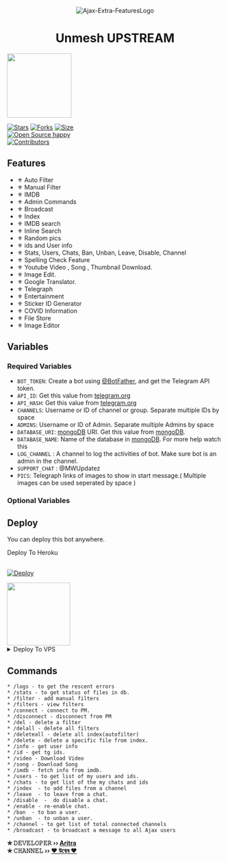 <p align="center">
  <img src="https://telegra.ph/file/89e6769b723b5a7aa66d0.jpg" alt="Ajax-Extra-FeaturesLogo">
</p>
<h1 align="center">
  <b>Unmesh UPSTREAM</b>
</h1>

<a href="https://t.me/HoiChoiTvAddaa">
  <img src="https://img.shields.io/badge/JOIN-black?logo=telegram" width="150">


[![Stars](https://img.shields.io/github/stars/Aritra-01/Ajax-Upstream?style=flat-square&color=green)](https://github.com/Aritra-01/Ajax-Upstream/stargazers)
[![Forks](https://img.shields.io/github/forks/Aritra-01/Ajax-Upstream?style=flat-square&color=blue)](https://github.com/Aritra-01/Ajax-Upstream/fork)
[![Size](https://img.shields.io/github/repo-size/Aritra-01/Ajax-Upstream?style=flat-square&color=red)](https://github.com/Aritra-01/Ajax-Upstream)   
[![Open Source happy ](https://badges.frapsoft.com/os/v2/open-source.svg?v=103)](https://github.com/Aritra-01/Ajax-Upstream)   
[![Contributors](https://img.shields.io/github/contributors/Aritra-01/Ajax-Upstream-Features?style=flat-square&color=green)](https://github.com/Aritra-01/Ajax-Upstream/graphs/contributors)
## Features

- ⚜️ Auto Filter
- ⚜️ Manual Filter
- ⚜️ IMDB
- ⚜️ Admin Commands
- ⚜️ Broadcast
- ⚜️ Index
- ⚜️ IMDB search
- ⚜️ Inline Search
- ⚜️ Random pics
- ⚜️ ids and User info 
- ⚜️ Stats, Users, Chats, Ban, Unban, Leave, Disable, Channel
- ⚜️ Spelling Check Feature
- ⚜️ Youtube Video , Song , Thumbnail Download.
- ⚜️ Image Edit.
- ⚜️ Google Translator.
- ⚜️ Telegraph
- ⚜️ Entertainment
- ⚜️ Sticker ID Generator
- ⚜️ COVID Information
- ⚜️ File Store
- ⚜️ Image Editor

## Variables

### Required Variables
* `BOT_TOKEN`: Create a bot using [@BotFather](https://telegram.dog/BotFather), and get the Telegram API token.
* `API_ID`: Get this value from [telegram.org](https://my.telegram.org/apps)
* `API_HASH`: Get this value from [telegram.org](https://my.telegram.org/apps)
* `CHANNELS`: Username or ID of channel or group. Separate multiple IDs by space
* `ADMINS`: Username or ID of Admin. Separate multiple Admins by space
* `DATABASE_URI`: [mongoDB](https://www.mongodb.com) URI. Get this value from [mongoDB](https://www.mongodb.com).
* `DATABASE_NAME`: Name of the database in [mongoDB](https://www.mongodb.com). For more help watch this 
* `LOG_CHANNEL` : A channel to log the activities of bot. Make sure bot is an admin in the channel.
* `SUPPORT_CHAT` : @MWUpdatez
* `PICS`: Telegraph links of images to show in start message.( Multiple images can be used seperated by space )
### Optional Variables

## Deploy
You can deploy this bot anywhere.


<summary>Deploy To Heroku</summary>
<br>
<p>
<a href="https://heroku.com/deploy?template=https://github.com/Aritra-01/Ajax-Upstream">
  <img src="https://www.herokucdn.com/deploy/button.svg" alt="Deploy">
</a>
</p>

<a href="https://t.me/HoiChoiTvAddaa">
  <img src="https://img.shields.io/badge/JOIN-red?logo=telegram" width="147">
</a><br>

<details><summary>Deploy To VPS</summary>
<p>
<pre>
git clone https://github.com/Aritra-01/Ajax-Upstream
# Install Packages
pip3 install -r requirements.txt
Edit info.py with variables as given below then run bot
python3 bot.py
</pre>
</p>
</details>


## Commands
```
* /logs - to get the rescent errors
* /stats - to get status of files in db.
* /filter - add manual filters
* /filters - view filters
* /connect - connect to PM.
* /disconnect - disconnect from PM
* /del - delete a filter
* /delall - delete all filters
* /deleteall - delete all index(autofilter)
* /delete - delete a specific file from index.
* /info - get user info
* /id - get tg ids.
* /video - Download Video
* /song - Download Song
* /imdb - fetch info from imdb.
* /users - to get list of my users and ids.
* /chats - to get list of the my chats and ids 
* /index  - to add files from a channel
* /leave  - to leave from a chat.
* /disable  -  do disable a chat.
* /enable - re-enable chat.
* /ban  - to ban a user.
* /unban  - to unban a user.
* /channel - to get list of total connected channels
* /broadcast - to broadcast a message to all Ajax users
```

<b>✮ 𝙳𝙴𝚅𝙴𝙻𝙾𝙿𝙴𝚁 ›› [Aritra](https://t.me/AritraSpeaketh)</b>                                                                                                                                                                                     
<b>✮ 𝙲𝙷𝙰𝙽𝙽𝙴𝙻 ›› [♥️ উন্মেষ ♥️](https://t.me/HoiChoiTvAddaa)</b>

